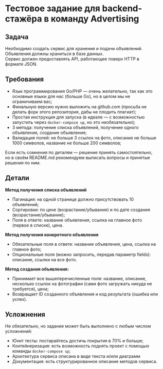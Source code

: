 # Тестовое задание для backend-стажёра в команду Advertising

## Задача
Необходимо создать сервис для хранения и подачи объявлений.  
Объявления должны храниться в базе данных.  
Сервис должен предоставлять API, работающее поверх HTTP в формате JSON.

## Требования
* Язык программирования Go/PHP — очень желательно, так как это основные языки для нас (больше Go), но в целом мы не ограничиваем вас;
* Финальную версию нужно выложить на github.com (просьба не делать форк этого репозитория, дабы не плодить плагиат);
* Простая инструкция для запуска (в идеале — с возможностью запустить через `docker-compose up`, но это необязательно);
* 3 метода: получение списка объявлений, получение одного объявления, создание объявления;
* Валидация полей: не больше 3 ссылок на фото, описание не больше 1000 символов, название не больше 200 символов;

Если есть сомнения по деталям — решение принять самостоятельно, но в своём README.md рекомендуем выписать вопросы и принятые решения по ним.

## Детали
**Метод получения списка объявлений**
* Пагинация: на одной странице должно присутствовать 10 объявлений;
* Cортировки: по цене (возрастание/убывание) и по дате создания (возрастание/убывание);
* Поля в ответе: название объявления, ссылка на главное фото (первое в списке), цена.

**Метод получения конкретного объявления**
* Обязательные поля в ответе: название объявления, цена, ссылка на главное фото;
* Опциональные поля (можно запросить, передав параметр fields): описание, ссылки на все фото.

**Метод создания объявления:**
* Принимает все вышеперечисленные поля: название, описание, несколько ссылок на фотографии (сами фото загружать никуда не требуется), цена;
* Возвращает ID созданного объявления и код результата (ошибка или успех).

## Усложнения
Не обязательно, но задание может быть выполнено с любым числом усложнений:
* Юнит тесты: постарайтесь достичь покрытия в 70% и больше;
* Контейнеризация: есть возможность поднять проект с помощью команды `docker-compose up`;
* Архитектура сервиса описана в виде текста и/или диаграмм
* Документация: есть структурированное описание методов сервиса.

